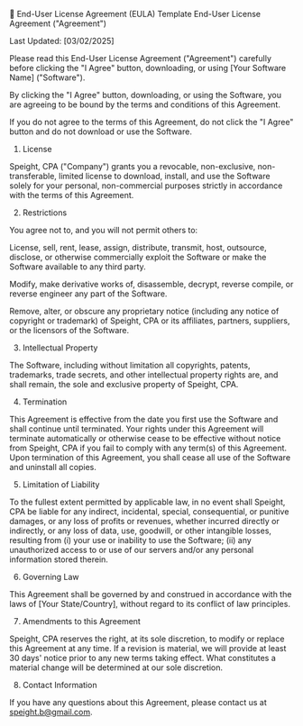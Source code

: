 🔹 End-User License Agreement (EULA) Template
End-User License Agreement ("Agreement")

Last Updated: [03/02/2025]

Please read this End-User License Agreement ("Agreement") carefully before clicking the "I Agree" button, downloading, or using [Your Software Name] ("Software").

By clicking the "I Agree" button, downloading, or using the Software, you are agreeing to be bound by the terms and conditions of this Agreement.

If you do not agree to the terms of this Agreement, do not click the "I Agree" button and do not download or use the Software.

1. License

Speight, CPA ("Company") grants you a revocable, non-exclusive, non-transferable, limited license to download, install, and use the Software solely for your personal, non-commercial purposes strictly in accordance with the terms of this Agreement.

2. Restrictions

You agree not to, and you will not permit others to:

License, sell, rent, lease, assign, distribute, transmit, host, outsource, disclose, or otherwise commercially exploit the Software or make the Software available to any third party.

Modify, make derivative works of, disassemble, decrypt, reverse compile, or reverse engineer any part of the Software.

Remove, alter, or obscure any proprietary notice (including any notice of copyright or trademark) of Speight, CPA or its affiliates, partners, suppliers, or the licensors of the Software.

3. Intellectual Property

The Software, including without limitation all copyrights, patents, trademarks, trade secrets, and other intellectual property rights are, and shall remain, the sole and exclusive property of Speight, CPA.

4. Termination

This Agreement is effective from the date you first use the Software and shall continue until terminated. Your rights under this Agreement will terminate automatically or otherwise cease to be effective without notice from Speight, CPA if you fail to comply with any term(s) of this Agreement. Upon termination of this Agreement, you shall cease all use of the Software and uninstall all copies.

5. Limitation of Liability

To the fullest extent permitted by applicable law, in no event shall Speight, CPA be liable for any indirect, incidental, special, consequential, or punitive damages, or any loss of profits or revenues, whether incurred directly or indirectly, or any loss of data, use, goodwill, or other intangible losses, resulting from (i) your use or inability to use the Software; (ii) any unauthorized access to or use of our servers and/or any personal information stored therein.

6. Governing Law

This Agreement shall be governed by and construed in accordance with the laws of [Your State/Country], without regard to its conflict of law principles.

7. Amendments to this Agreement

Speight, CPA reserves the right, at its sole discretion, to modify or replace this Agreement at any time. If a revision is material, we will provide at least 30 days' notice prior to any new terms taking effect. What constitutes a material change will be determined at our sole discretion.

8. Contact Information

If you have any questions about this Agreement, please contact us at speight.b@gmail.com.